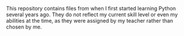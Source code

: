 This repository contains files from when I first started learning Python several years ago. They do not reflect my current skill level or even my abilities at the time, as they were assigned by my teacher rather than chosen by me.